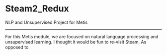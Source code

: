 # Steam2_Redux
NLP and Unsupervised Project for Metis
<hr>
For this Metis module, we are focused on natural language processing and unsupervised learning. I thought it would be fun to re-visit Steam. As opposed to 
